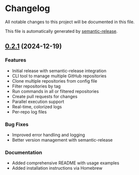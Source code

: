 # Changelog

All notable changes to this project will be documented in this file.

This file is automatically generated by [semantic-release](https://github.com/semantic-release/semantic-release).

## [0.2.1](https://github.com/codcod/repos/compare/...v0.2.1) (2024-12-19)

### Features

* Initial release with semantic-release integration
* CLI tool to manage multiple GitHub repositories
* Clone multiple repositories from config file
* Filter repositories by tag
* Run commands in all or filtered repositories
* Create pull requests for changes
* Parallel execution support
* Real-time, colorized logs
* Per-repo log files

### Bug Fixes

* Improved error handling and logging
* Better version management with semantic-release

### Documentation

* Added comprehensive README with usage examples
* Added installation instructions via Homebrew